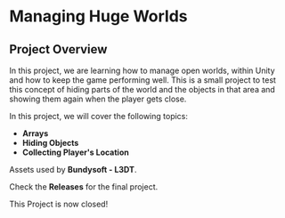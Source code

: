 # Managing Huge Worlds

## Project Overview 
In this project, we are learning how to manage open worlds, within Unity and how to keep the game performing well. This is a small project to test this concept of hiding parts of the world and the objects in that area and showing them again when the player gets close.

In this project, we will cover the following topics:
- **Arrays**
- **Hiding Objects**
- **Collecting Player's Location**

Assets used by **Bundysoft - L3DT**.

Check the **Releases** for the final project.

This Project is now closed!
